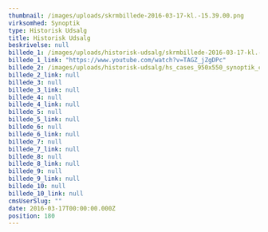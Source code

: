 ```yaml
---
thumbnail: /images/uploads/skrmbillede-2016-03-17-kl.-15.39.00.png
virksomhed: Synoptik
type: Historisk Udsalg
title: Historisk Udsalg
beskrivelse: null
billede_1: /images/uploads/historisk-udsalg/skrmbillede-2016-03-17-kl.-15.39.57.png
billede_1_link: "https://www.youtube.com/watch?v=TAGZ_jZgDPc"
billede_2: /images/uploads/historisk-udsalg/hs_cases_950x550_synoptik_cr.png
billede_2_link: null
billede_3: null
billede_3_link: null
billede_4: null
billede_4_link: null
billede_5: null
billede_5_link: null
billede_6: null
billede_6_link: null
billede_7: null
billede_7_link: null
billede_8: null
billede_8_link: null
billede_9: null
billede_9_link: null
billede_10: null
billede_10_link: null
cmsUserSlug: ""
date: 2016-03-17T00:00:00.000Z
position: 180
---
```


